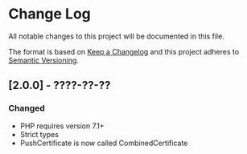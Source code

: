 # Change Log


All notable changes to this project will be documented in this file.

The format is based on [Keep a Changelog](http://keepachangelog.com/en/1.0.0/)
and this project adheres to [Semantic Versioning](http://semver.org/spec/v2.0.0.html).




## [2.0.0] - ????-??-??

### Changed

- PHP requires version 7.1+
- Strict types
- PushCertificate is now called CombinedCertificate
